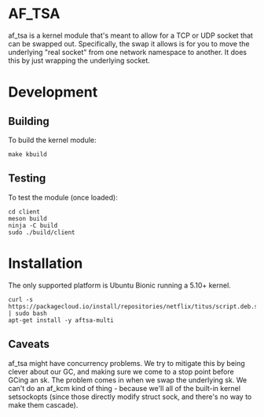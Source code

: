 # AF_TSA

af_tsa is a kernel module that's meant to allow for a TCP or UDP socket that can be
swapped out. Specifically, the swap it allows is for you to move the underlying "real socket"
from one network namespace to another. It does this by just wrapping the underlying socket.

# Development
## Building
To build the kernel module:

```
make kbuild
```

## Testing
To test the module (once loaded):

```
cd client
meson build
ninja -C build
sudo ./build/client
```

# Installation

The only supported platform is Ubuntu Bionic running a 5.10+ kernel.

```
curl -s https://packagecloud.io/install/repositories/netflix/titus/script.deb.sh | sudo bash
apt-get install -y aftsa-multi
```

## Caveats
af_tsa might have concurrency problems.
We try to mitigate this by being clever about our GC, and making sure we come to a stop point before GCing an sk.
The problem comes in when we swap the underlying sk.
We can't do an af_kcm kind of thing - because we'll all of the built-in kernel setsockopts (since those directly modify struct sock, and there's no way to make them cascade).

